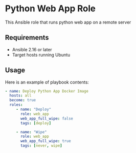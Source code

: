 # Python Web App Role

This Ansible role that runs python web app on a remote server

## Requirements

- Ansible 2.16 or later
- Target hosts running Ubuntu

## Usage

Here is an example of playbook contents:

```yaml
- name: Deploy Python App Docker Image
  hosts: all
  become: true
  roles:
     - name: "Deploy"
       role: web_app
       web_app_full_wipe: false
       tags: [deploy]

     - name: "Wipe"
       role: web_app
       web_app_full_wipe: true
       tags: [never, wipe]
```



